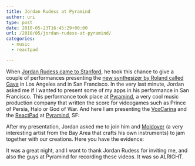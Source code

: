 ```yaml
---
title: Jordan Rudess at Pyramind
author: uri
type: post
date: 2010-05-23T16:45:29+00:00
url: /2010/05/jordan-rudess-at-pyramind/
categories:
  - music
  - reactpad

---
```

When [Jordan Rudess came to Stanford][1], he took this chance to give a couple of performances presenting the [new synthesizer by Roland called Gaya][2] in Los Angeles and in San Francisco. In the very last minute, Jordan asked me if I wanted to present some of my apps in his performance in San Francisco. This performance took place at [Pyramind][3], a very cool music production company that written the score for videogames such as Prince of Persia, Halo or God of War. And here I am presenting the [VoxCarina][4] and the [ReactPad][5] at [Pyramind][3], SF:

<p style="text-align: center;">
</p>

After my presentation, Jordan asked me to join him and [Moldover][6] (a very interesting artist from the Bay Area that crafts his own instruments) to jam together with our creations. Here you have the evidence:

<p style="text-align: center;">
</p>

It was a great night, and I want to thank Jordan Rudess for inviting me, and also the guys at Pyramind for recording these videos. It was so ALRIGHT.

 [1]: /2010/05/jordan-rudess-wee/
 [2]: https://www.rolandus.com/products/productdetails.php?ProductId=1074
 [3]: https://pyramind.com/
 [4]: /2010/02/the-voxcarina/
 [5]: /2010/03/the-reactpad/
 [6]: https://moldover.com/